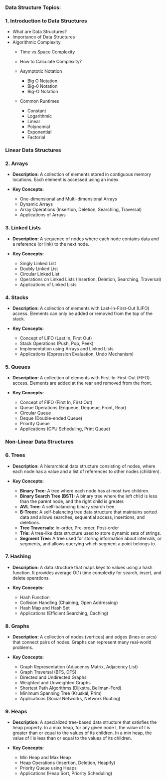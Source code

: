 ### Data Structure Topics:

### 1. **Introduction to Data Structures**
   - What are Data Structures?
   - Importance of Data Structures
   - Algorithmic Complexity
      - Time vs Space Complexity
      - How to Calculate Complexity?

      - Asymptotic Notation
        - Big O Notation
        - Big-θ Notation
        - Big-Ω Notation

      - Common Runtimes
        - Constant
        - Logarithmic
        - Linear
        - Polynomial
        - Exponential
        - Factorial

### Linear Data Structures

### 2. **Arrays**

  - **Description:** A collection of elements stored in contiguous memory locations. Each element is accessed using an index.

  - **Key Concepts:**
    - One-dimensional and Multi-dimensional Arrays
    - Dynamic Arrays
    - Array Operations (Insertion, Deletion, Searching, Traversal)
    - Applications of Arrays

### 3. **Linked Lists**
   - **Description:** A sequence of nodes where each node contains data and a reference (or link) to the next node.

   - **Key Concepts:**
      - Singly Linked List
      - Doubly Linked List
      - Circular Linked List
      - Operations on Linked Lists (Insertion, Deletion, Searching, Traversal)
      - Applications of Linked Lists

### 4. **Stacks**
   - **Description:** A collection of elements with Last-In-First-Out (LIFO) access. Elements can only be added or removed from the top of the stack.

   - **Key Concepts:**
      - Concept of LIFO (Last In, First Out)
      - Stack Operations (Push, Pop, Peek)
      - Implementation using Arrays and Linked Lists
      - Applications (Expression Evaluation, Undo Mechanism)

### 5. **Queues**
   - **Description:** A collection of elements with First-In-First-Out (FIFO) access. Elements are added at the rear and removed from the front.

   - **Key Concepts:**
      - Concept of FIFO (First In, First Out)
      - Queue Operations (Enqueue, Dequeue, Front, Rear)
      - Circular Queue
      - Deque (Double-ended Queue)
      - Priority Queue
      - Applications (CPU Scheduling, Print Queue)

### Non-Linear Data Structures

### 6. **Trees**
   - **Description:** A hierarchical data structure consisting of nodes, where each node has a value and a list of references to other nodes (children).

   - **Key Concepts:**
     - **Binary Tree:** A tree where each node has at most two children.
     - **Binary Search Tree (BST):** A binary tree where the left child is less than the parent node, and the right child is greater.
     - **AVL Tree:** A self-balancing binary search tree.
     - **B-Trees:** A self-balancing tree data structure that maintains sorted data and allows searches, sequential access, insertions, and deletions.
     - **Tree Traversals:** In-order, Pre-order, Post-order
     - **Trie:** A tree-like data structure used to store dynamic sets of strings.
     - **Segment Tree:** A tree used for storing information about intervals, or segments, and allows querying which segment a point belongs to.

### 7. **Hashing**
   - **Description:** A data structure that maps keys to values using a hash function. It provides average O(1) time complexity for search, insert, and delete operations.
  
   - **Key Concepts:**
      - Hash Function
      - Collision Handling (Chaining, Open Addressing)
      - Hash Map and Hash Set
      - Applications (Efficient Searching, Caching)

### 8. **Graphs**
   - **Description:** A collection of nodes (vertices) and edges (lines or arcs) that connect pairs of nodes. Graphs can represent many real-world problems.

   - **Key Concepts:**
      - Graph Representation (Adjacency Matrix, Adjacency List)
      - Graph Traversal (BFS, DFS)
      - Directed and Undirected Graphs
      - Weighted and Unweighted Graphs
      - Shortest Path Algorithms (Dijkstra, Bellman-Ford)
      - Minimum Spanning Tree (Kruskal, Prim)
      - Applications (Social Networks, Network Routing)

### 9. **Heaps**
   - **Description:** A specialized tree-based data structure that satisfies the heap property. In a max heap, for any given node I, the value of I is greater than or equal to the values of its children. In a min heap, the value of I is less than or equal to the values of its children.

   - **Key Concepts:**
      - Min Heap and Max Heap
      - Heap Operations (Insertion, Deletion, Heapify)
      - Priority Queue using Heaps
      - Applications (Heap Sort, Priority Scheduling)
